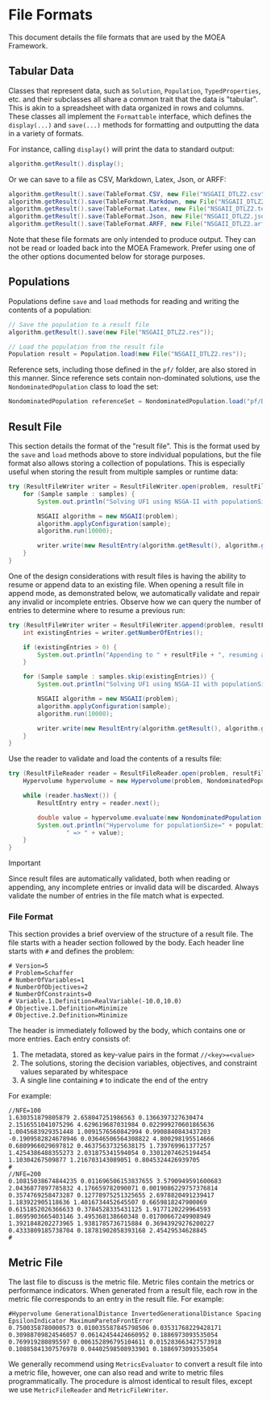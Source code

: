 # File Formats

This document details the file formats that are used by the MOEA Framework.

## Tabular Data

Classes that represent data, such as `Solution`, `Population`, `TypedProperties`, etc. and their subclasses
all share a common trait that the data is "tabular".  This is akin to a spreadsheet with data organized in rows and
columns.  These classes all implement the `Formattable` interface, which defines the `display(...)` and
`save(...)` methods for formatting and outputting the data in a variety of formats.

For instance, calling `display()` will print the data to standard output:

<!-- :code: src=examples/Example1.java lines=34 -->

```java
algorithm.getResult().display();
```

Or we can save to a file as CSV, Markdown, Latex, Json, or ARFF:

<!-- :code: src=examples/org/moeaframework/examples/io/SaveLoadPopulationExample.java lines=41:45 -->

```java
algorithm.getResult().save(TableFormat.CSV, new File("NSGAII_DTLZ2.csv"));
algorithm.getResult().save(TableFormat.Markdown, new File("NSGAII_DTLZ2.md"));
algorithm.getResult().save(TableFormat.Latex, new File("NSGAII_DTLZ2.tex"));
algorithm.getResult().save(TableFormat.Json, new File("NSGAII_DTLZ2.json"));
algorithm.getResult().save(TableFormat.ARFF, new File("NSGAII_DTLZ2.arff"));
```

Note that these file formats are only intended to produce output.  They can not be read or loaded back into the MOEA
Framework.  Prefer using one of the other options documented below for storage purposes.

## Populations

Populations define `save` and `load` methods for reading and writing the contents of a population:

<!-- :code: src=examples/org/moeaframework/examples/io/SaveLoadPopulationExample.java lines=47:51 preserveComments-->

```java
// Save the population to a result file
algorithm.getResult().save(new File("NSGAII_DTLZ2.res"));

// Load the population from the result file
Population result = Population.load(new File("NSGAII_DTLZ2.res"));
```

Reference sets, including those defined in the `pf/` folder, are also stored in this manner.  Since reference sets
contain non-dominated solutions, use the `NondominatedPopulation` class to load the set:

<!-- :code: src=examples/org/moeaframework/examples/io/LoadAndEvaluateReferenceSet.java lines=34 preserveComments -->

```java
NondominatedPopulation referenceSet = NondominatedPopulation.load("pf/DTLZ2.2D.pf");
```

## Result File

This section details the format of the "result file".  This is the format used by the `save` and `load` methods above
to store individual populations, but the file format also allows storing a collection of populations.  This is
especially useful when storing the result from multiple samples or runtime data:

<!-- :code: src=examples/org/moeaframework/examples/io/ResultFileExample.java lines=54:64 -->

```java
try (ResultFileWriter writer = ResultFileWriter.open(problem, resultFile)) {
    for (Sample sample : samples) {
        System.out.println("Solving UF1 using NSGA-II with populationSize=" + populationSize.readValue(sample));

        NSGAII algorithm = new NSGAII(problem);
        algorithm.applyConfiguration(sample);
        algorithm.run(10000);

        writer.write(new ResultEntry(algorithm.getResult(), algorithm.getConfiguration()));
    }
}
```

One of the design considerations with result files is having the ability to resume or append data to an existing file.
When opening a result file in append mode, as demonstrated below, we automatically validate and repair any invalid
or incomplete entries.  Observe how we can query the number of entries to determine where to resume a previous run:

<!-- :code: src=examples/org/moeaframework/examples/io/AppendingResultFileExample.java lines=52:68 -->

```java
try (ResultFileWriter writer = ResultFileWriter.append(problem, resultFile)) {
    int existingEntries = writer.getNumberOfEntries();

    if (existingEntries > 0) {
        System.out.println("Appending to " + resultFile + ", resuming after " + existingEntries + " entries!");
    }

    for (Sample sample : samples.skip(existingEntries)) {
        System.out.println("Solving UF1 using NSGA-II with populationSize=" + populationSize.readValue(sample));

        NSGAII algorithm = new NSGAII(problem);
        algorithm.applyConfiguration(sample);
        algorithm.run(10000);

        writer.write(new ResultEntry(algorithm.getResult(), algorithm.getConfiguration()));
    }
}
```

Use the reader to validate and load the contents of a results file:

<!-- :code: src=examples/org/moeaframework/examples/io/ResultFileExample.java lines=67:77 -->

```java
try (ResultFileReader reader = ResultFileReader.open(problem, resultFile)) {
    Hypervolume hypervolume = new Hypervolume(problem, NondominatedPopulation.load("pf/UF1.pf"));

    while (reader.hasNext()) {
        ResultEntry entry = reader.next();

        double value = hypervolume.evaluate(new NondominatedPopulation(entry.getPopulation()));
        System.out.println("Hypervolume for populationSize=" + populationSize.readValue(entry.getProperties()) +
                " => " + value);
    }
}
```

> [!IMPORTANT]  
> Since result files are automatically validated, both when reading or appending, any incomplete entries or invalid
> data will be discarded.  Always validate the number of entries in the file match what is expected.

### File Format

This section provides a brief overview of the structure of a result file.  The file starts with a header section
followed by the body.  Each header line starts with `#` and defines the problem:

<!-- :code: src=pf/Schaffer.pf lines=1-8 -->

```
# Version=5
# Problem=Schaffer
# NumberOfVariables=1
# NumberOfObjectives=2
# NumberOfConstraints=0
# Variable.1.Definition=RealVariable(-10.0,10.0)
# Objective.1.Definition=Minimize
# Objective.2.Definition=Minimize
```

The header is immediately followed by the body, which contains one or more entries.  Each entry consists of:

1. The metadata, stored as key-value pairs in the format `//<key>=<value>`
2. The solutions, storing the decision variables, objectives, and constraint values separated by whitespace
3. A single line containing `#` to indicate the end of the entry

For example:

```
//NFE=100
1.630351879805879 2.658047251986563 0.1366397327630474
2.1516551041075296 4.629619687031984 0.022999270601865636
1.0045683929351448 1.0091576560842994 0.9908840843437203
-0.1909582824678946 0.03646506564308822 4.800298195514666
0.6809966029697812 0.46375637325638175 1.739769961377257
1.4254386488355273 2.031875341594054 0.33012074625194454
1.10304267509877 1.216703143089051 0.8045324426939705
#
//NFE=200
0.10815038674844235 0.011696506153837655 3.5790949591600683
2.0436877897785832 4.176659782090071 0.0019086229757376814
0.3574769258473287 0.12778975251325655 2.6978820491239417
1.183922905118636 1.4016734452645507 0.6659818247900069
0.6151852026366633 0.3784528335431125 1.9177120229964593
1.8695903665403146 3.495368138660348 0.01700667249908949
1.3921848202273965 1.9381785736715884 0.36943929276200227
0.4333809185738704 0.18781902058393168 2.45429534628845
#
```

## Metric File

The last file to discuss is the metric file.  Metric files contain the metrics or performance indicators.  When
generated from a result file, each row in the metric file corresponds to an entry in the result file.  For example:

```
#Hypervolume GenerationalDistance InvertedGenerationalDistance Spacing EpsilonIndicator MaximumParetoFrontError
0.7500358780000573 0.010035587845798506 0.03531768229428171 0.30988709824546057 0.06142454424660952 0.1886973093535054
0.769919280895597 0.006152896795104611 0.015283663427573918 0.10885841307576978 0.04402598508933901 0.1886973093535054
```

We generally recommend using `MetricsEvaluator` to convert a result file into a metric file, however, one can
also read and write to metric files programmatically.  The procedure is almost identical to result files, except we use
`MetricFileReader` and `MetricFileWriter`.
